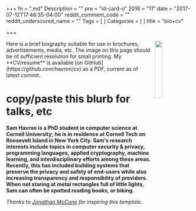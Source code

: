 +++
fn = ".md"
Description = ""
pre = "id-card-o"
2016 = "11"
date = "2017-07-12T17:48:35-04:00"
reddit_comment_code = ""
reddit_underscored_name = ""
Tags = [
]
Categories = [
]
title = "bio+cv" 

+++

<img style="width:20%; height:20%;  float: right; margin: 0 0 10px 10px;" src="/img/portrait.jpg">
Here is a brief biography suitable for use in brochures, advertisements, media,
etc. The image on this page should be of sufficient resolution for small
printing. My **CV/resume** is available [on GitHub](https://github.com/havron/cv) as
a PDF, current as of latest commit.

# copy/paste this blurb for talks, etc
**Sam Havron is a PhD student in computer science at Cornell University; he is
in residence at Cornell Tech on Roosevelt Island in New York City. 
Sam's research interests include topics in computer security & privacy,
programming languages, applied cryptography, machine learning, 
and interdisciplinary efforts among these areas.
Recently, this has included building systems that preserve the privacy and safety of end-users
while also increasing transparency and responsibility of providers.
When not staring at metal rectangles full of little lights, 
Sam can often be spotted reading books, or biking.**

_Thanks to [Jonathan McCune](https://users.ece.cmu.edu/~jmmccune/bio.html) for
inspiring this template_.
